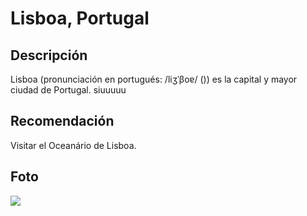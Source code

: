 # Lisboa, Portugal

## Descripción
Lisboa (pronunciación en portugués: /liʒˈβoɐ/ ()) es la capital​ y mayor ciudad de Portugal. siuuuuu

## Recomendación
Visitar el Oceanário de Lisboa.

## Foto
![](https://upload.wikimedia.org/wikipedia/commons/4/41/Lisbon_%2836831596786%29_%28cropped%29.jpg)